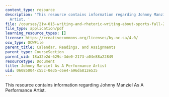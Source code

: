 ```yaml
---
content_type: resource
description: 'This resource contains information regarding Johnny Manziel As A Performance
  Artist. '
file: /courses/21w-015-writing-and-rhetoric-writing-about-sports-fall-2013/06085004c55c0e35c6e4a96da812e535_MIT21W_015F13_ChoffTSyFin3.pdf
file_type: application/pdf
learning_resource_types: []
license: https://creativecommons.org/licenses/by-nc-sa/4.0/
ocw_type: OCWFile
parent_title: Calendar, Readings, and Assignments
parent_type: CourseSection
parent_uid: 18a32e2d-629c-3de0-2173-a04e88a22849
resourcetype: Document
title: Johnny Manziel As A Performance Artist
uid: 06085004-c55c-0e35-c6e4-a96da812e535
---
```

This resource contains information regarding Johnny Manziel As A Performance Artist. 
